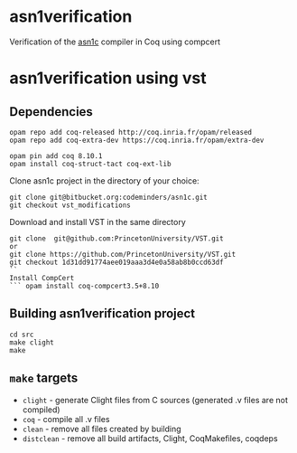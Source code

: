 # asn1verification
Verification of the [asn1c](https://github.com/vlm/asn1c) compiler in Coq using compcert

# asn1verification using vst

## Dependencies
``` shell
opam repo add coq-released http://coq.inria.fr/opam/released
opam repo add coq-extra-dev https://coq.inria.fr/opam/extra-dev

opam pin add coq 8.10.1
opam install coq-struct-tact coq-ext-lib
```
Clone asn1c project in the directory of your choice:

``` shell
git clone git@bitbucket.org:codeminders/asn1c.git
git checkout vst_modifications
```

Download and install VST in the same directory

```
git clone  git@github.com:PrincetonUniversity/VST.git
or
git clone https://github.com/PrincetonUniversity/VST.git
git checkout 1d31dd91774aee019aaa3d4e0a58ab8b0ccd63df 
``
Install CompCert
``` opam install coq-compcert3.5+8.10
```
## Building asn1verification project
``` shell
cd src
make clight 
make 
```

## `make` targets
* `clight` - generate Clight files from C sources (generated .v files are not compiled)
* `coq` - compile all .v files
* `clean` - remove all files created by building
* `distclean` - remove all build artifacts, Clight, CoqMakefiles, coqdeps

